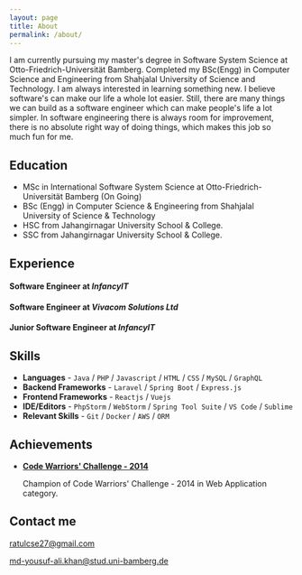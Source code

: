 ```yaml
---
layout: page
title: About
permalink: /about/
---
```


I am currently pursuing my master's degree in Software System Science at Otto-Friedrich-Universität Bamberg. Completed my BSc(Engg) in Computer Science and Engineering from Shahjalal University of Science and Technology. I am always interested in learning something new. I believe software's can make our life a whole lot easier. Still, there are many things we can build as a software engineer which can make people's life a lot simpler. In software engineering there is always room for improvement, there is no absolute right way of doing things, which makes this job so much fun for me.

## Education

* MSc in International Software System Science at Otto-Friedrich-Universität Bamberg (On Going)
* BSc (Engg) in Computer Science & Engineering from Shahjalal University of Science & Technology
* HSC from Jahangirnagar University School & College.
* SSC from Jahangirnagar University School & College.


## Experience

#### Software Engineer at *InfancyIT*

#### Software Engineer at *Vivacom Solutions Ltd*

#### Junior Software Engineer at *InfancyIT*

## Skills

* **Languages** - `Java` / `PHP` / `Javascript` / `HTML` / `CSS` / `MySQL` / `GraphQL`
* **Backend Frameworks** - `Laravel` / `Spring Boot` / `Express.js`
* **Frontend Frameworks** - `Reactjs` / `Vuejs`
* **IDE/Editors** - `PhpStorm` / `WebStorm` / `Spring Tool Suite` / `VS Code` / `Sublime`
* **Relevant Skills** - `Git` / `Docker` / `AWS` / `ORM`
    
## Achievements


* [**Code Warriors' Challenge - 2014**](#) 
   
   Champion of Code Warriors' Challenge - 2014 in Web Application category.


## Contact me

[ratulcse27@gmail.com](mailto:ratulcse27@gmail.com)

[md-yousuf-ali.khan@stud.uni-bamberg.de](mailto:md-yousuf-ali.khan@stud.uni-bamberg.de)
